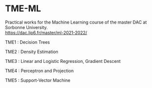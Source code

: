 # TME-ML
Practical works for the Machine Learning course of the master DAC at Sorbonne University. \
https://dac.lip6.fr/master/ml-2021-2022/

TME1 : Decision Trees

TME2 : Density Estimation

TME3 : Linear and Logistic Regression, Gradient Descent

TME4 : Perceptron and Projection

TME5 : Support-Vector Machine
